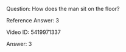 Question: How does the man sit on the floor?

Reference Answer: 3

Video ID: 5419971337

Answer: 3

